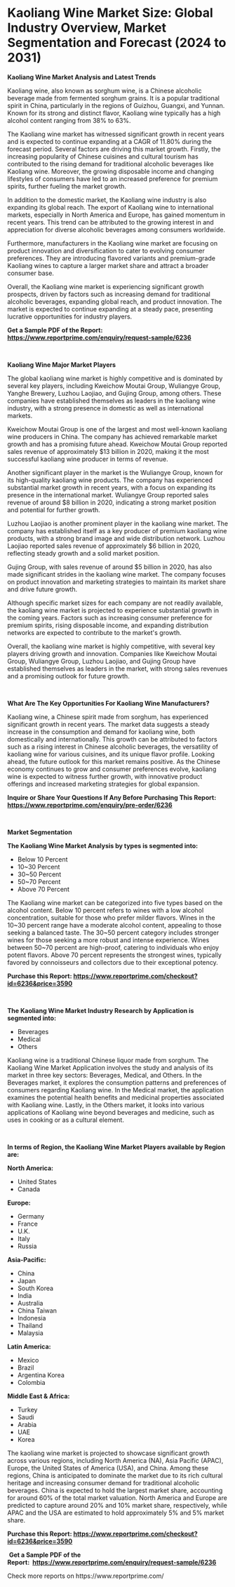<p><h1>Kaoliang Wine Market Size: Global Industry Overview, Market Segmentation and Forecast (2024 to 2031)</h1></p><p><strong>Kaoliang Wine Market Analysis and Latest Trends</strong></p>
<p><p>Kaoliang wine, also known as sorghum wine, is a Chinese alcoholic beverage made from fermented sorghum grains. It is a popular traditional spirit in China, particularly in the regions of Guizhou, Guangxi, and Yunnan. Known for its strong and distinct flavor, Kaoliang wine typically has a high alcohol content ranging from 38% to 63%.</p><p>The Kaoliang wine market has witnessed significant growth in recent years and is expected to continue expanding at a CAGR of 11.80% during the forecast period. Several factors are driving this market growth. Firstly, the increasing popularity of Chinese cuisines and cultural tourism has contributed to the rising demand for traditional alcoholic beverages like Kaoliang wine. Moreover, the growing disposable income and changing lifestyles of consumers have led to an increased preference for premium spirits, further fueling the market growth.</p><p>In addition to the domestic market, the Kaoliang wine industry is also expanding its global reach. The export of Kaoliang wine to international markets, especially in North America and Europe, has gained momentum in recent years. This trend can be attributed to the growing interest in and appreciation for diverse alcoholic beverages among consumers worldwide.</p><p>Furthermore, manufacturers in the Kaoliang wine market are focusing on product innovation and diversification to cater to evolving consumer preferences. They are introducing flavored variants and premium-grade Kaoliang wines to capture a larger market share and attract a broader consumer base.</p><p>Overall, the Kaoliang wine market is experiencing significant growth prospects, driven by factors such as increasing demand for traditional alcoholic beverages, expanding global reach, and product innovation. The market is expected to continue expanding at a steady pace, presenting lucrative opportunities for industry players.</p></p>
<p><strong>Get a Sample PDF of the Report:&nbsp; <a href="https://www.reportprime.com/enquiry/request-sample/6236">https://www.reportprime.com/enquiry/request-sample/6236</a></strong></p>
<p>&nbsp;</p>
<p><strong>Kaoliang Wine Major Market Players</strong></p>
<p><p>The global kaoliang wine market is highly competitive and is dominated by several key players, including Kweichow Moutai Group, Wuliangye Group, Yanghe Brewery, Luzhou Laojiao, and Gujing Group, among others. These companies have established themselves as leaders in the kaoliang wine industry, with a strong presence in domestic as well as international markets.</p><p>Kweichow Moutai Group is one of the largest and most well-known kaoliang wine producers in China. The company has achieved remarkable market growth and has a promising future ahead. Kweichow Moutai Group reported sales revenue of approximately $13 billion in 2020, making it the most successful kaoliang wine producer in terms of revenue.</p><p>Another significant player in the market is the Wuliangye Group, known for its high-quality kaoliang wine products. The company has experienced substantial market growth in recent years, with a focus on expanding its presence in the international market. Wuliangye Group reported sales revenue of around $8 billion in 2020, indicating a strong market position and potential for further growth.</p><p>Luzhou Laojiao is another prominent player in the kaoliang wine market. The company has established itself as a key producer of premium kaoliang wine products, with a strong brand image and wide distribution network. Luzhou Laojiao reported sales revenue of approximately $6 billion in 2020, reflecting steady growth and a solid market position.</p><p>Gujing Group, with sales revenue of around $5 billion in 2020, has also made significant strides in the kaoliang wine market. The company focuses on product innovation and marketing strategies to maintain its market share and drive future growth.</p><p>Although specific market sizes for each company are not readily available, the kaoliang wine market is projected to experience substantial growth in the coming years. Factors such as increasing consumer preference for premium spirits, rising disposable income, and expanding distribution networks are expected to contribute to the market's growth.</p><p>Overall, the kaoliang wine market is highly competitive, with several key players driving growth and innovation. Companies like Kweichow Moutai Group, Wuliangye Group, Luzhou Laojiao, and Gujing Group have established themselves as leaders in the market, with strong sales revenues and a promising outlook for future growth.</p></p>
<p>&nbsp;</p>
<p><strong>What Are The Key Opportunities For Kaoliang Wine Manufacturers?</strong></p>
<p><p>Kaoliang wine, a Chinese spirit made from sorghum, has experienced significant growth in recent years. The market data suggests a steady increase in the consumption and demand for kaoliang wine, both domestically and internationally. This growth can be attributed to factors such as a rising interest in Chinese alcoholic beverages, the versatility of kaoliang wine for various cuisines, and its unique flavor profile. Looking ahead, the future outlook for this market remains positive. As the Chinese economy continues to grow and consumer preferences evolve, kaoliang wine is expected to witness further growth, with innovative product offerings and increased marketing strategies for global expansion.</p></p>
<p><strong>Inquire or Share Your Questions If Any Before Purchasing This Report: <a href="https://www.reportprime.com/enquiry/pre-order/6236">https://www.reportprime.com/enquiry/pre-order/6236</a></strong></p>
<p>&nbsp;</p>
<p><strong>Market Segmentation</strong></p>
<p><strong>The Kaoliang Wine Market Analysis by types is segmented into:</strong></p>
<p><ul><li>Below 10 Percent</li><li>10~30 Percent</li><li>30~50 Percent</li><li>50~70 Percent</li><li>Above 70 Percent</li></ul></p>
<p><p>The Kaoliang wine market can be categorized into five types based on the alcohol content. Below 10 percent refers to wines with a low alcohol concentration, suitable for those who prefer milder flavors. Wines in the 10~30 percent range have a moderate alcohol content, appealing to those seeking a balanced taste. The 30~50 percent category includes stronger wines for those seeking a more robust and intense experience. Wines between 50~70 percent are high-proof, catering to individuals who enjoy potent flavors. Above 70 percent represents the strongest wines, typically favored by connoisseurs and collectors due to their exceptional potency.</p></p>
<p><strong>Purchase this Report:&nbsp;<a href="https://www.reportprime.com/checkout?id=6236&price=3590">https://www.reportprime.com/checkout?id=6236&price=3590</a></strong></p>
<p>&nbsp;</p>
<p><strong>The Kaoliang Wine Market Industry Research by Application is segmented into:</strong></p>
<p><ul><li>Beverages</li><li>Medical</li><li>Others</li></ul></p>
<p><p>Kaoliang wine is a traditional Chinese liquor made from sorghum. The Kaoliang Wine Market Application involves the study and analysis of its market in three key sectors: Beverages, Medical, and Others. In the Beverages market, it explores the consumption patterns and preferences of consumers regarding Kaoliang wine. In the Medical market, the application examines the potential health benefits and medicinal properties associated with Kaoliang wine. Lastly, in the Others market, it looks into various applications of Kaoliang wine beyond beverages and medicine, such as uses in cooking or as a cultural element.</p></p>
<p>&nbsp;</p>
<p><strong>In terms of Region, the Kaoliang Wine Market Players available by Region are:</strong></p>
<p>
    <p> <strong> North America: </strong>
        <ul>
            <li>United States</li>
            <li>Canada</li>
        </ul>
        </p> 
    <p> <strong> Europe: </strong>
        <ul>
            <li>Germany</li>
            <li>France</li>
            <li>U.K.</li>
            <li>Italy</li>
            <li>Russia</li>
        </ul>
        </p> 
    <p> <strong> Asia-Pacific: </strong>
        <ul>
            <li>China</li>
            <li>Japan</li>
            <li>South Korea</li>
            <li>India</li>
            <li>Australia</li>
            <li>China Taiwan</li>
            <li>Indonesia</li>
            <li>Thailand</li>
            <li>Malaysia</li>
        </ul>
        </p> 
    <p> <strong> Latin America: </strong>
        <ul>
            <li>Mexico</li>
            <li>Brazil</li>
            <li>Argentina Korea</li>
            <li>Colombia</li>
        </ul>
        </p> 
    <p> <strong> Middle East & Africa: </strong>
        <ul>
            <li>Turkey</li>
            <li>Saudi</li>
            <li>Arabia</li>
            <li>UAE</li>
            <li>Korea</li>
        </ul>
    </p>
    </p>
<p><p>The kaoliang wine market is projected to showcase significant growth across various regions, including North America (NA), Asia Pacific (APAC), Europe, the United States of America (USA), and China. Among these regions, China is anticipated to dominate the market due to its rich cultural heritage and increasing consumer demand for traditional alcoholic beverages. China is expected to hold the largest market share, accounting for around 60% of the total market valuation. North America and Europe are predicted to capture around 20% and 10% market share, respectively, while APAC and the USA are estimated to hold approximately 5% and 5% market share.</p></p>
<p><strong>Purchase this Report: <a href="https://www.reportprime.com/checkout?id=6236&price=3590">https://www.reportprime.com/checkout?id=6236&price=3590</a></strong></p>
<p>&nbsp;<strong>Get a Sample PDF of the Report:&nbsp;&nbsp;<a href="https://www.reportprime.com/enquiry/request-sample/6236">https://www.reportprime.com/enquiry/request-sample/6236</a></strong></p>
<p><strong></strong></p>
<p>Check more reports on https://www.reportprime.com/</p>